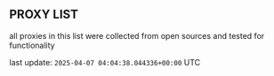 ## PROXY LIST

all proxies in this list were collected from open sources and tested for functionality

last update: `2025-04-07 04:04:38.044336+00:00` UTC